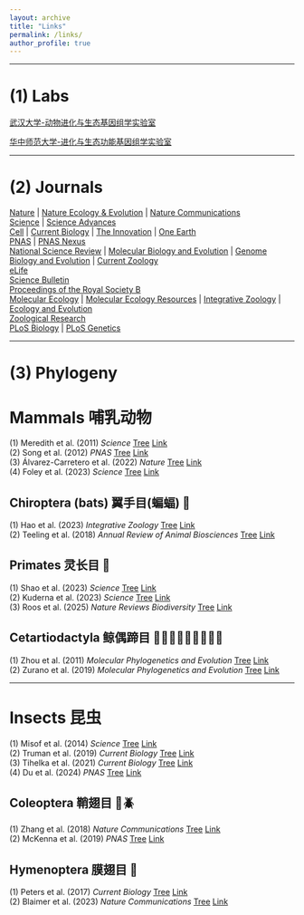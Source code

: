 ```yaml
---
layout: archive
title: "Links"
permalink: /links/
author_profile: true
---
```


---
# (1) Labs
[武汉大学-动物进化与生态基因组学实验室](https://animal-evolution.whu.edu.cn/index.htm)  

[华中师范大学-进化与生态功能基因组学实验室](https://ccnu-cls.github.io/Jiaolab)  

---

# (2) Journals
[Nature](https://www.nature.com/) | [Nature Ecology & Evolution](https://www.nature.com/natecolevol/) | [Nature Communications](https://www.nature.com/ncomms/)  
[Science](https://www.science.org/) | [Science Advances](https://www.science.org/journal/sciadv)  
[Cell](https://www.cell.com/cell/home) | [Current Biology](https://www.cell.com/current-biology/home) | [The Innovation](https://www.cell.com/the-innovation/home) | [One Earth](https://www.cell.com/one-earth/home)  
[PNAS](https://www.pnas.org/) | [PNAS Nexus](https://academic.oup.com/pnasnexus)  
[National Science Review](https://academic.oup.com/nsr) | [Molecular Biology and Evolution](https://academic.oup.com/mbe) | [Genome Biology and Evolution](https://academic.oup.com/gbe) | [Current Zoology](https://academic.oup.com/cz)  
[eLife](https://elifesciences.org/)  
[Science Bulletin](https://www.sciencedirect.com/journal/science-bulletin)  
[Proceedings of the Royal Society B](https://royalsocietypublishing.org/journal/rspb)  
[Molecular Ecology](https://onlinelibrary.wiley.com/journal/1365294x) | [Molecular Ecology Resources](https://onlinelibrary.wiley.com/journal/17550998) | [Integrative Zoology](https://onlinelibrary.wiley.com/journal/17494877) | [Ecology and Evolution](https://onlinelibrary.wiley.com/journal/20457758)  
[Zoological Research](https://www.zoores.ac.cn/)  
[PLoS Biology](https://journals.plos.org/plosbiology/) | [PLoS Genetics](https://journals.plos.org/plosgenetics/)

---

# (3) Phylogeny
# Mammals 哺乳动物
(1) Meredith et al. (2011) _Science_ [Tree](../links/Meredith_2011_Science.pdf) [Link](https://www.science.org/doi/10.1126/science.1211028)  
(2) Song et al. (2012) _PNAS_ [Tree](../links/Song_2012_PNAS.pdf) [Link](https://doi.org/10.1073/pnas.1211733109)  
(3) Álvarez-Carretero et al. (2022) _Nature_ [Tree](../links/Alvarez-Carretero_2022_Nature.pdf) [Link](https://www.nature.com/articles/s41586-021-04341-1)  
(4) Foley et al. (2023) _Science_ [Tree](../links/Foley_2023_Science.pdf) [Link](https://www.science.org/doi/10.1126/science.abl8189)  

## Chiroptera (bats) 翼手目(蝙蝠) 🦇
(1) Hao et al. (2023) _Integrative Zoology_ [Tree](../links/Hao_2023_INZ.pdf) [Link](https://doi.org/10.1111/1749-4877.12772)  
(2) Teeling et al. (2018) _Annual Review of Animal Biosciences_ [Tree](../links/Teeling_2018_Annual_Review_of_Animal_Biosciences.pdf) [Link](https://doi.org/10.1146/annurev-animal-022516-022811)  

## Primates 灵长目 🦍
(1) Shao et al. (2023) _Science_ [Tree](../links/Shao_2023_Science.pdf) [Link](https://www.science.org/doi/10.1126/science.abn6919)  
(2) Kuderna et al. (2023) _Science_ [Tree](../links/Kuderna_2023_Science.pdf) [Link](https://www.science.org/doi/10.1126/science.abn7829)  
(3) Roos et al. (2025) _Nature Reviews Biodiversity_ [Tree](../links/Roos_2025_Nature_Reviews_Biodiversity.pdf) [Link](https://doi.org/10.1038/s44358-025-00039-8)  

## Cetartiodactyla 鲸偶蹄目 🐋🐬🐫🦛🐖🦒🐏🐂🦌
(1) Zhou et al. (2011) _Molecular Phylogenetics and Evolution_ [Tree](../links/Zhou_2011_Molecular_Phylogenetics_and_Evolution.pdf) [Link](https://doi.org/10.1016/j.ympev.2011.02.009)  
(2) Zurano et al. (2019) _Molecular Phylogenetics and Evolution_ [Tree](../links/Zurano_2019_Molecular_Phylogenetics_and_Evolution.pdf) [Link](https://doi.org/10.1016/j.ympev.2018.12.015)  

---

# Insects 昆虫
(1) Misof et al. (2014) _Science_ [Tree](../links/Misof_2014_Science.pdf) [Link](https://www.science.org/doi/10.1126/science.1257570)  
(2) Truman et al. (2019) _Current Biology_ [Tree](../links/Truman_2019_Current_Biology.pdf) [Link](https://www.cell.com/current-biology/fulltext/S0960-9822(19)31315-6)  
(3) Tihelka et al. (2021) _Current Biology_ [Tree](../links/Tihelka_2021_Current_Biology.pdf) [Link](https://www.cell.com/current-biology/fulltext/S0960-9822(21)01193-3)  
(4) Du et al. (2024) _PNAS_ [Tree](../links/Du_2024_PNAS.pdf) [Link](https://doi.org/10.1073/pnas.2408775121)  

## Coleoptera 鞘翅目 🐞🪲
(1) Zhang et al. (2018) _Nature Communications_ [Tree](../links/Zhang_2018_Nature_Communications.pdf) [Link](https://www.nature.com/articles/s41467-017-02644-4)  
(2) McKenna et al. (2019) _PNAS_ [Tree](../links/McKenna_2019_PNAS.pdf) [Link](https://doi.org/10.1073/pnas.1909655116)  

## Hymenoptera 膜翅目 🐝
(1) Peters et al. (2017) _Current Biology_ [Tree](../links/Peters_2017_Current_Biology.pdf) [Link](https://doi.org/10.1016/j.cub.2017.01.027)  
(2) Blaimer et al. (2023) _Nature Communications_ [Tree](../links/Blaimer_2023_Nature_Communications.pdf) [Link](https://www.nature.com/articles/s41467-023-36868-4)  



